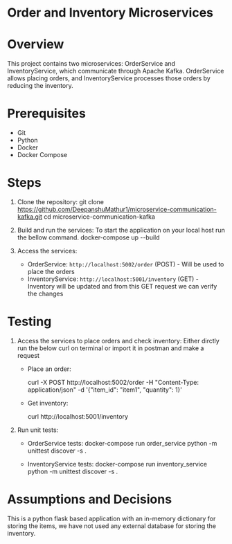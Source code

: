 # Order and Inventory Microservices

# Overview
This project contains two microservices: OrderService and InventoryService, which communicate through Apache Kafka. OrderService allows placing orders, and InventoryService processes those orders by reducing the inventory.


# Prerequisites
- Git
- Python
- Docker
- Docker Compose

# Steps

1. Clone the repository:
    git clone https://github.com/DeepanshuMathur1/microservice-communication-kafka.git
    cd microservice-communication-kafka

2. Build and run the services: To start the application on your local host run the bellow command.
    docker-compose up --build

3. Access the services:
    - OrderService: `http://localhost:5002/order` (POST)  - Will be used to place the orders 
    - InventoryService: `http://localhost:5001/inventory` (GET) - Inventory will be updated and from this GET request we can verify the changes

# Testing

1. Access the services to place orders and check inventory:
    Either dirctly run the below curl on terminal or import it in postman and make a request
    - Place an order:
        
        curl -X POST http://localhost:5002/order -H "Content-Type: application/json" -d '{"item_id": "item1", "quantity": 1}'

    - Get inventory:

        curl http://localhost:5001/inventory


2. Run unit tests:
    - OrderService tests:
        docker-compose run order_service python -m unittest discover -s .

    - InventoryService tests:
        docker-compose run inventory_service python -m unittest discover -s .


# Assumptions and Decisions
This is a python flask based application with an in-memory dictionary for storing the items, we have not used any external database for storing the inventory.